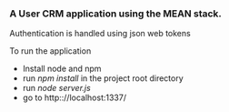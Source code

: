 ### A User CRM application using the MEAN stack.

Authentication is handled using json web tokens

To run the application
 - Install node and npm
 - run _npm install_ in the project root directory
 - run _node server.js_
 - go to http:://localhost:1337/
